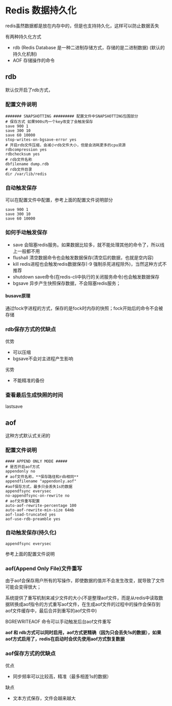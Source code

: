 # Redis 数据持久化

redis虽然数据都是放在内存中的，但是也支持持久化，这样可以防止数据丢失

有两种持久化方式

- rdb (Redis Database 是一种二进制存储方式，存储的是二进制数据) (默认的持久化机制)
- AOF 存储操作的命令

## rdb

默认仅开启了rdb方式，

### 配置文件说明

```
####### SNAPSHOTTING ######### 配置文件中SNAPSHOTTING包围部分
# 保存方式 如果900s内一个key改变了会触发保存
save 900 1
save 300 10
save 60 10000
stop-writes-on-bgsave-error yes
# 开启rdb文件压缩，会减小rdb文件大小，但是会消耗更多的cpu资源
rdbcompression yes
rdbchecksum yes
# rdb文件名称
dbfilename dump.rdb
# rdb文件目录
dir /var/lib/redis
```

### 自动触发保存

可以在配置文件中配置，参考上面的配置文件说明部分

```
save 900 1
save 300 10
save 60 10000
```



### 如何手动触发保存

- save 会阻塞redis服务。如果数据比较多，就不能处理其他的命令了，所以线上一般都不用
- flushall 清空数据命令也会触发数据保存(清空后的数据，也就是空内容)
- kill redis进程也会触发redis数据保存(-9 强制杀死进程除外)，当然这种方式不推荐
- shutdown save命令(在redis-cli中执行的关闭服务命令)也会触发数据保存
- bgsave 异步产生快照保存数据，不会阻塞redis服务；

#### busave原理

通过fock字进程的方式，保存的是fock时内存的快照；fock开始后的命令不会被存储



### rdb保存方式的优缺点

优势

- 可以压缩
- bgsave不会对主进程产生影响

劣势

- 不能精准的备份

### 查看最后生成快照的时间

lastsave

## aof

这种方式默认式关闭的

### 配置文件说明

```
#### APPEND ONLY MODE #####
# 是否开启aof方式
appendonly no
# aof文件名称，**保存路径和rdb相同**
appendfilename "appendonly.aof"
#aof保存方式，最多只会丢失1s的数据
appendfsync everysec
no-appendfsync-on-rewrite no
# aof文件重写配置
auto-aof-rewrite-percentage 100
auto-aof-rewrite-min-size 64mb
aof-load-truncated yes
aof-use-rdb-preamble yes
```

### 自动触发保存(持久化)

```
appendfsync everysec
```

参考上面的配置文件说明

### aof(Append Only File)文件重写

由于aof会保存用户所有的写操作，即使数据的值并不会发生改变，就导致了文件可能会变得很大；

系统提供了重写机制来减少文件的大小(不是整理aof文件，而是从redis中读取数据转换成aof指令的方式重写aof文件，在生成aof文件的过程中的操作会保存到aof文件缓存中，最后合并到重写的aof文件中)



BGREWRITEAOF 命令可以手动触发后台aof文件重写



**aof 和 rdb方式可以同时启用，aof方式更精确（因为只会丢失1s的数据），如果aof方式启用了，redis在启动时会优先使用aof方式恢复数据**

### aof保存方式的优缺点

优点

- 同步频率可以比较高，精准（最多相差1s的数据）

缺点

- 文本方式保存，文件会越来越大